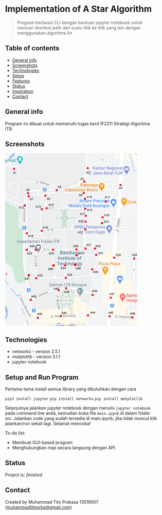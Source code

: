 # Implementation of A Star Algorithm
> Program berbasis CLI dengan bantuan jupyter notebook untuk mencari shortest path dari suatu titik ke titik yang lain dengan menggunakan algoritma A*

## Table of contents
* [General info](#general-info)
* [Screenshots](#screenshots)
* [Technologies](#technologies)
* [Setup](#setup)
* [Features](#features)
* [Status](#status)
* [Inspiration](#inspiration)
* [Contact](#contact)

## General info
Program ini dibuat untuk memenuhi tugas kecil IF2211 Strategi Algoritma ITB.

## Screenshots
![Example screenshot](./test/CaptureFixv1.0.png)

## Technologies
* networkx - version 2.5.1
* matplotlib - version 3.1.1
* jupyter notebook

## Setup and Run Program
Pertama-tama install semua library yang dibutuhkan dengan cara

`pip3 install jupyter`
`pip install networkx`
`pip install matplotlib`

Selanjutnya jalankan jupyter notebook dengan menulis `jupyter notebook` pada command line anda, kemudian buka file `main.ipynb` di dalam folder src. Jalankan code yang sudah tersedia di main.ipynb, jika tidak muncul klik jalankan/run sekali lagi. Selamat mencoba!

To-do list:
* Membuat GUI-based program
* Menghubungkan map secara langsung dengan API

## Status
Project is: _finished_

## Contact
Created by Muhammad Tito Prakasa 13519007 (muhammadtitoprks@gmail.com)
